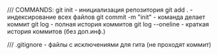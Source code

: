 /// COMMANDS:
git init - инициализация репозитория
git add . - индексирование всех файлов
git commit -m "init" - команда делает коммит
git log - полная история коммитов
git log --oneline - краткая история коммитов (без доп.инф.)





///
.gitignore - файлы с исключениями для гита (не проходят коммит)